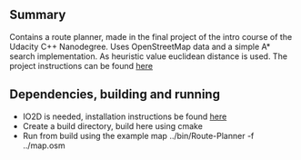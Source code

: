 ## Summary
Contains a route planner, made in the final project of the intro course of the Udacity C++ Nanodegree. Uses OpenStreetMap data and a simple A* search implementation. As heuristic value euclidean distance is used.
The project instructions can be found [here](https://github.com/udacity/CppND-Route-Planning-Project)

## Dependencies, building and running
* IO2D is needed, installation instructions be found [here](https://github.com/cpp-io2d/P0267_RefImpl/blob/master/BUILDING.md#cairoxlib-on-linux)
* Create a build directory, build here using cmake
* Run from build using the example map ../bin/Route-Planner -f ../map.osm






